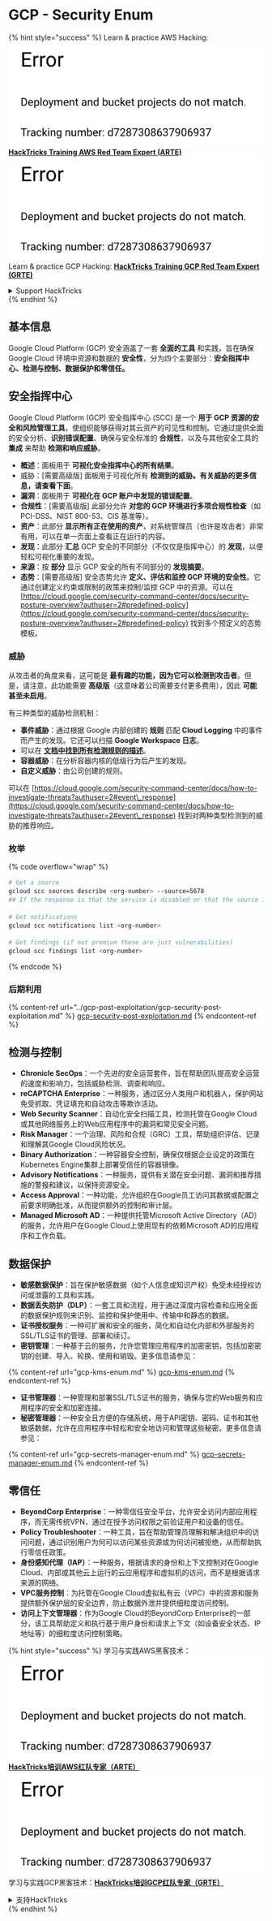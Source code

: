 # GCP - Security Enum

{% hint style="success" %}
Learn & practice AWS Hacking:<img src="../../../.gitbook/assets/image (1) (1).png" alt="" data-size="line">[**HackTricks Training AWS Red Team Expert (ARTE)**](https://training.hacktricks.xyz/courses/arte)<img src="../../../.gitbook/assets/image (1) (1).png" alt="" data-size="line">\
Learn & practice GCP Hacking: <img src="../../../.gitbook/assets/image (2).png" alt="" data-size="line">[**HackTricks Training GCP Red Team Expert (GRTE)**<img src="../../../.gitbook/assets/image (2).png" alt="" data-size="line">](https://training.hacktricks.xyz/courses/grte)

<details>

<summary>Support HackTricks</summary>

* Check the [**subscription plans**](https://github.com/sponsors/carlospolop)!
* **Join the** 💬 [**Discord group**](https://discord.gg/hRep4RUj7f) or the [**telegram group**](https://t.me/peass) or **follow** us on **Twitter** 🐦 [**@hacktricks\_live**](https://twitter.com/hacktricks\_live)**.**
* **Share hacking tricks by submitting PRs to the** [**HackTricks**](https://github.com/carlospolop/hacktricks) and [**HackTricks Cloud**](https://github.com/carlospolop/hacktricks-cloud) github repos.

</details>
{% endhint %}

## 基本信息

Google Cloud Platform (GCP) 安全涵盖了一套 **全面的工具** 和实践，旨在确保 Google Cloud 环境中资源和数据的 **安全性**，分为四个主要部分：**安全指挥中心、检测与控制、数据保护和零信任。**

## **安全指挥中心**

Google Cloud Platform (GCP) 安全指挥中心 (SCC) 是一个 **用于 GCP 资源的安全和风险管理工具**，使组织能够获得对其云资产的可见性和控制。它通过提供全面的安全分析、**识别错误配置**、确保与安全标准的 **合规性**，以及与其他安全工具的 **集成** 来帮助 **检测和响应威胁**。

* **概述**：面板用于 **可视化安全指挥中心的所有结果**。
* 威胁：\[需要高级版] 面板用于可视化所有 **检测到的威胁。有关威胁的更多信息，请查看下面**。
* **漏洞**：面板用于 **可视化在 GCP 账户中发现的错误配置**。
* **合规性**：\[需要高级版] 此部分允许 **对您的 GCP 环境进行多项合规性检查**（如 PCI-DSS、NIST 800-53、CIS 基准等）。
* **资产**：此部分 **显示所有正在使用的资产**，对系统管理员（也许是攻击者）非常有用，可以在单一页面上查看正在运行的内容。
* **发现**：此部分 **汇总** GCP 安全的不同部分（不仅仅是指挥中心）的 **发现**，以便轻松可视化重要的发现。
* **来源**：按 **部分** 显示 GCP 安全的所有不同部分的 **发现摘要**。
* **态势**：\[需要高级版] 安全态势允许 **定义、评估和监控 GCP 环境的安全性**。它通过创建定义约束或限制的政策来控制/监控 GCP 中的资源。可以在 [https://cloud.google.com/security-command-center/docs/security-posture-overview?authuser=2#predefined-policy](https://cloud.google.com/security-command-center/docs/security-posture-overview?authuser=2#predefined-policy) 找到多个预定义的态势模板。

### **威胁**

从攻击者的角度来看，这可能是 **最有趣的功能，因为它可以检测到攻击者**。但是，请注意，此功能需要 **高级版**（这意味着公司需要支付更多费用），因此 **可能甚至未启用**。

有三种类型的威胁检测机制：

* **事件威胁**：通过根据 Google 内部创建的 **规则** 匹配 **Cloud Logging** 中的事件而产生的发现。它还可以扫描 **Google Workspace 日志**。
* 可以在 [**文档中找到所有检测规则的描述**](https://cloud.google.com/security-command-center/docs/concepts-event-threat-detection-overview?authuser=2#how\_works)。
* **容器威胁**：在分析容器内核的低级行为后产生的发现。
* **自定义威胁**：由公司创建的规则。

可以在 [https://cloud.google.com/security-command-center/docs/how-to-investigate-threats?authuser=2#event\_response](https://cloud.google.com/security-command-center/docs/how-to-investigate-threats?authuser=2#event\_response) 找到对两种类型检测到的威胁的推荐响应。

### 枚举

{% code overflow="wrap" %}
```bash
# Get a source
gcloud scc sources describe <org-number> --source=5678
## If the response is that the service is disabled or that the source is not found, then, it isn't enabled

# Get notifications
gcloud scc notifications list <org-number>

# Get findings (if not premium these are just vulnerabilities)
gcloud scc findings list <org-number>
```
{% endcode %}

### 后期利用

{% content-ref url="../gcp-post-exploitation/gcp-security-post-exploitation.md" %}
[gcp-security-post-exploitation.md](../gcp-post-exploitation/gcp-security-post-exploitation.md)
{% endcontent-ref %}

## 检测与控制

* **Chronicle SecOps**：一个先进的安全运营套件，旨在帮助团队提高安全运营的速度和影响力，包括威胁检测、调查和响应。
* **reCAPTCHA Enterprise**：一种服务，通过区分人类用户和机器人，保护网站免受抓取、凭证填充和自动攻击等欺诈活动。
* **Web Security Scanner**：自动化安全扫描工具，检测托管在Google Cloud或其他网络服务上的Web应用程序中的漏洞和常见安全问题。
* **Risk Manager**：一个治理、风险和合规（GRC）工具，帮助组织评估、记录和理解其Google Cloud风险状况。
* **Binary Authorization**：一种容器安全控制，确保仅根据企业设定的政策在Kubernetes Engine集群上部署受信任的容器镜像。
* **Advisory Notifications**：一种服务，提供有关潜在安全问题、漏洞和推荐措施的警报和建议，以保持资源安全。
* **Access Approval**：一种功能，允许组织在Google员工访问其数据或配置之前要求明确批准，从而提供额外的控制和审计层。
* **Managed Microsoft AD**：一种提供托管Microsoft Active Directory（AD）的服务，允许用户在Google Cloud上使用现有的依赖Microsoft AD的应用程序和工作负载。

## 数据保护

* **敏感数据保护**：旨在保护敏感数据（如个人信息或知识产权）免受未经授权访问或泄露的工具和实践。
* **数据丢失防护（DLP）**：一套工具和流程，用于通过深度内容检查和应用全面的数据保护规则来识别、监控和保护使用中、传输中和静态的数据。
* **证书授权服务**：一种可扩展和安全的服务，简化和自动化内部和外部服务的SSL/TLS证书的管理、部署和续订。
* **密钥管理**：一种基于云的服务，允许您管理应用程序的加密密钥，包括加密密钥的创建、导入、轮换、使用和销毁。更多信息请参见：

{% content-ref url="gcp-kms-enum.md" %}
[gcp-kms-enum.md](gcp-kms-enum.md)
{% endcontent-ref %}

* **证书管理器**：一种管理和部署SSL/TLS证书的服务，确保与您的Web服务和应用程序的安全和加密连接。
* **秘密管理器**：一种安全且方便的存储系统，用于API密钥、密码、证书和其他敏感数据，允许在应用程序中轻松和安全地访问和管理这些秘密。更多信息请参见：

{% content-ref url="gcp-secrets-manager-enum.md" %}
[gcp-secrets-manager-enum.md](gcp-secrets-manager-enum.md)
{% endcontent-ref %}

## 零信任

* **BeyondCorp Enterprise**：一种零信任安全平台，允许安全访问内部应用程序，而无需传统VPN，通过在授予访问权限之前验证用户和设备的信任。
* **Policy Troubleshooter**：一种工具，旨在帮助管理员理解和解决组织中的访问问题，通过识别用户为何可以访问某些资源或为何访问被拒绝，从而帮助执行零信任政策。
* **身份感知代理（IAP）**：一种服务，根据请求的身份和上下文控制对在Google Cloud、内部或其他云上运行的云应用程序和虚拟机的访问，而不是根据请求来源的网络。
* **VPC服务控制**：为托管在Google Cloud虚拟私有云（VPC）中的资源和服务提供额外保护层的安全边界，防止数据外泄并提供细粒度访问控制。
* **访问上下文管理器**：作为Google Cloud的BeyondCorp Enterprise的一部分，该工具帮助定义和执行基于用户身份和请求上下文（如设备安全状态、IP地址等）的细粒度访问控制策略。

{% hint style="success" %}
学习与实践AWS黑客技术：<img src="../../../.gitbook/assets/image (1) (1).png" alt="" data-size="line">[**HackTricks培训AWS红队专家（ARTE）**](https://training.hacktricks.xyz/courses/arte)<img src="../../../.gitbook/assets/image (1) (1).png" alt="" data-size="line">\
学习与实践GCP黑客技术：<img src="../../../.gitbook/assets/image (2).png" alt="" data-size="line">[**HackTricks培训GCP红队专家（GRTE）**<img src="../../../.gitbook/assets/image (2).png" alt="" data-size="line">](https://training.hacktricks.xyz/courses/grte)

<details>

<summary>支持HackTricks</summary>

* 查看[**订阅计划**](https://github.com/sponsors/carlospolop)!
* **加入** 💬 [**Discord群组**](https://discord.gg/hRep4RUj7f)或[**电报群组**](https://t.me/peass)或**在** **Twitter** 🐦 [**@hacktricks\_live**](https://twitter.com/hacktricks\_live)**上关注我们。**
* **通过向** [**HackTricks**](https://github.com/carlospolop/hacktricks)和[**HackTricks Cloud**](https://github.com/carlospolop/hacktricks-cloud) GitHub库提交PR分享黑客技巧。

</details>
{% endhint %}
